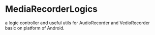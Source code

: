 # MediaRecorderLogics
a logic controller and useful  utils  for AudioRecorder and VedioRecorder basic on platform  of Android.
